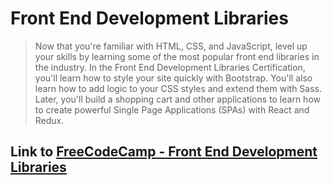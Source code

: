# Front End Development Libraries
> Now that you're familiar with HTML, CSS, and JavaScript, level up your skills by learning some of the most popular front end libraries in the industry.
> In the Front End Development Libraries Certification, you'll learn how to style your site quickly with Bootstrap. You'll also learn how to add logic to your CSS styles and extend them with Sass.
> Later, you'll build a shopping cart and other applications to learn how to create powerful Single Page Applications (SPAs) with React and Redux.

## Link to [FreeCodeCamp - Front End Development Libraries](https://www.freecodecamp.org/learn/front-end-development-libraries)

